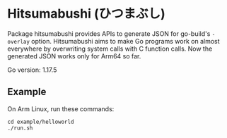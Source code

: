 # Hitsumabushi (ひつまぶし)

Package hitsumabushi provides APIs to generate JSON for go-build's `-overlay` option.
Hitsumabushi aims to make Go programs work on almost everywhere by overwriting system calls with C function calls.
Now the generated JSON works only for Arm64 so far.

Go version: 1.17.5

## Example

On Arm Linux, run these commands:

```
cd example/helloworld
./run.sh
```

